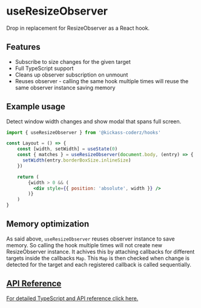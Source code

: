 # useResizeObserver

Drop in replacement for ResizeObserver as a React hook.

## Features

- Subscribe to size changes for the given target
- Full TypeScript support
- Cleans up observer subscription on unmount
- Reuses observer - calling the same hook multiple times will reuse the same observer instance saving memory

## Example usage

Detect window width changes and show modal that spans full screen.

```jsx
import { useResizeObserver } from '@kickass-coderz/hooks'

const Layout = () => {
    const [width, setWidth] = useState(0)
    const { matches } = useResizeObserver(document.body, (entry) => {
      setWidth(entry.borderBoxSize.inlineSize)
    })

    return (
        {width > 0 && (
          <div style={{ position: 'absolute', width }} />
        )}
    )
}
```

## Memory optimization

As said above, `useResizeObserver` reuses observer instance to save memory. So calling the hook multiple times will not create new ResizeObserver instance. It achives this by attaching callbacks for different targets inside the callbacks `Map`. This `Map` is then checked when change is detected for the target and each registered callback is called sequentially.

## [API Reference](/docs/types/use-resize-observer)

[For detailed TypeScript and API reference click here.](/docs/types/use-resize-observer)

